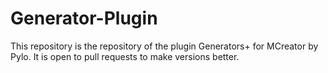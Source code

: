 # Generator-Plugin
This repository is the repository of the plugin Generators+ for MCreator by Pylo. It is open to pull requests to make versions better.

